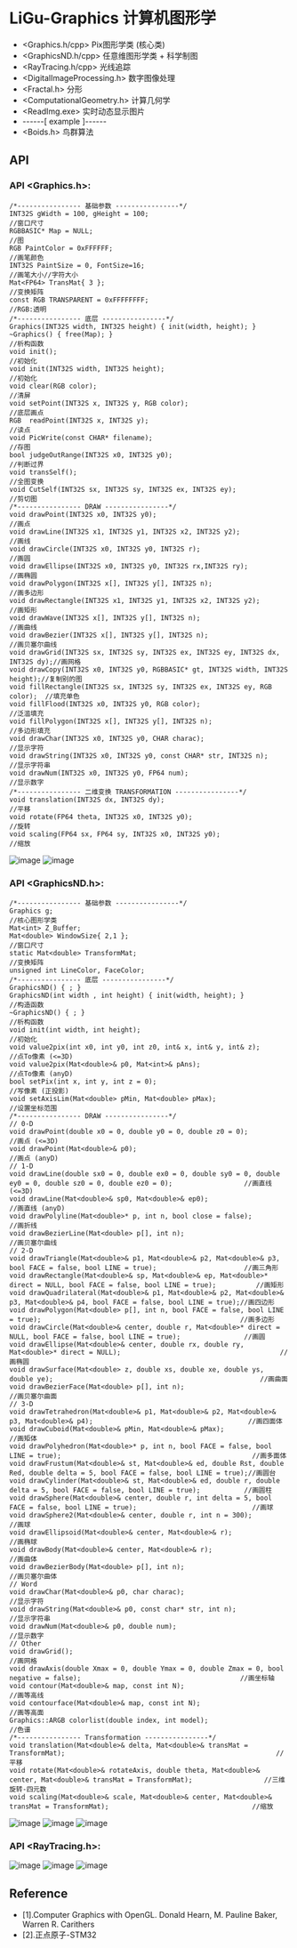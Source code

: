 # LiGu-Graphics 计算机图形学  
* <Graphics.h/cpp>				Pix图形学类 (核心类)
* <GraphicsND.h/cpp>			任意维图形学类 + 科学制图
* <RayTracing.h/cpp>			光线追踪
* <DigitalImageProcessing.h>	数字图像处理
* <Fractal.h>					分形
* <ComputationalGeometry.h>	计算几何学
* <ReadImg.exe>				实时动态显示图片
* ------[ example ]------ 
* <Boids.h>						鸟群算法   

## API
### API <Graphics.h>:  
```
/*---------------- 基础参数 ----------------*/
INT32S gWidth = 100, gHeight = 100;										//窗口尺寸
RGBBASIC* Map = NULL;													//图
RGB PaintColor = 0xFFFFFF;												//画笔颜色
INT32S PaintSize = 0, FontSize=16;										//画笔大小//字符大小
Mat<FP64> TransMat{ 3 };												//变换矩阵
const RGB TRANSPARENT = 0xFFFFFFFF;										//RGB:透明
/*---------------- 底层 ----------------*/
Graphics(INT32S width, INT32S height) { init(width, height); }
~Graphics() { free(Map); }												//析构函数
void init();															//初始化
void init(INT32S width, INT32S height);									//初始化
void clear(RGB color);	 												//清屏
void setPoint(INT32S x, INT32S y, RGB color);							//底层画点
RGB  readPoint(INT32S x, INT32S y); 									//读点 
void PicWrite(const CHAR* filename);									//存图
bool judgeOutRange(INT32S x0, INT32S y0);								//判断过界
void transSelf();														//全图变换
void CutSelf(INT32S sx, INT32S sy, INT32S ex, INT32S ey);				//剪切图
/*---------------- DRAW ----------------*/
void drawPoint(INT32S x0, INT32S y0);									//画点
void drawLine(INT32S x1, INT32S y1, INT32S x2, INT32S y2);				//画线
void drawCircle(INT32S x0, INT32S y0, INT32S r);					    //画圆
void drawEllipse(INT32S x0, INT32S y0, INT32S rx,INT32S ry);			//画椭圆
void drawPolygon(INT32S x[], INT32S y[], INT32S n);						//画多边形
void drawRectangle(INT32S x1, INT32S y1, INT32S x2, INT32S y2);		   	//画矩形
void drawWave(INT32S x[], INT32S y[], INT32S n);						//画曲线
void drawBezier(INT32S x[], INT32S y[], INT32S n);						//画贝塞尔曲线
void drawGrid(INT32S sx, INT32S sy, INT32S ex, INT32S ey, INT32S dx, INT32S dy);//画网格
void drawCopy(INT32S x0, INT32S y0, RGBBASIC* gt, INT32S width, INT32S height);//复制别的图
void fillRectangle(INT32S sx, INT32S sy, INT32S ex, INT32S ey, RGB color);	//填充单色
void fillFlood(INT32S x0, INT32S y0, RGB color);						//泛滥填充
void fillPolygon(INT32S x[], INT32S y[], INT32S n);						//多边形填充
void drawChar(INT32S x0, INT32S y0, CHAR charac);						//显示字符
void drawString(INT32S x0, INT32S y0, const CHAR* str, INT32S n);		//显示字符串
void drawNum(INT32S x0, INT32S y0, FP64 num);							//显示数字
/*---------------- 二维变换 TRANSFORMATION ----------------*/
void translation(INT32S dx, INT32S dy);									//平移
void rotate(FP64 theta, INT32S x0, INT32S y0);							//旋转
void scaling(FP64 sx, FP64 sy, INT32S x0, INT32S y0);					//缩放
```
![image](https://github.com/LiGuer/LiGu_Graphics/blob/master/example/LIGU-2D.jpg) 
![image](https://github.com/LiGuer/LiGu_Graphics/blob/master/example/LIGU-2D-Stm32.jpg) 

### API <GraphicsND.h>:
```
/*---------------- 基础参数 ----------------*/
Graphics g;																//核心图形学类
Mat<int> Z_Buffer;
Mat<double> WindowSize{ 2,1 };											//窗口尺寸
static Mat<double> TransformMat;										//变换矩阵
unsigned int LineColor, FaceColor;
/*---------------- 底层 ----------------*/
GraphicsND() { ; }
GraphicsND(int width , int height) { init(width, height); }				//构造函数
~GraphicsND() { ; }														//析构函数
void init(int width, int height);										//初始化
void value2pix(int x0, int y0, int z0, int& x, int& y, int& z);			//点To像素 (<=3D)
void value2pix(Mat<double>& p0, Mat<int>& pAns);						//点To像素 (anyD)
bool setPix(int x, int y, int z = 0);									//写像素 (正投影)
void setAxisLim(Mat<double> pMin, Mat<double> pMax);					//设置坐标范围
/*---------------- DRAW ----------------*/
// 0-D
void drawPoint(double x0 = 0, double y0 = 0, double z0 = 0);			//画点 (<=3D)
void drawPoint(Mat<double>& p0);										//画点 (anyD)
// 1-D
void drawLine(double sx0 = 0, double ex0 = 0, double sy0 = 0, double ey0 = 0, double sz0 = 0, double ez0 = 0);					//画直线 (<=3D)
void drawLine(Mat<double>& sp0, Mat<double>& ep0);						//画直线 (anyD)
void drawPolyline(Mat<double>* p, int n, bool close = false);			//画折线
void drawBezierLine(Mat<double> p[], int n);							//画贝塞尔曲线
// 2-D
void drawTriangle(Mat<double>& p1, Mat<double>& p2, Mat<double>& p3, bool FACE = false, bool LINE = true);						//画三角形
void drawRectangle(Mat<double>& sp, Mat<double>& ep, Mat<double>* direct = NULL, bool FACE = false, bool LINE = true);			//画矩形
void drawQuadrilateral(Mat<double>& p1, Mat<double>& p2, Mat<double>& p3, Mat<double>& p4, bool FACE = false, bool LINE = true);//画四边形
void drawPolygon(Mat<double> p[], int n, bool FACE = false, bool LINE = true);													//画多边形
void drawCircle(Mat<double>& center, double r, Mat<double>* direct = NULL, bool FACE = false, bool LINE = true);				//画圆
void drawEllipse(Mat<double>& center, double rx, double ry, Mat<double>* direct = NULL);										//画椭圆
void drawSurface(Mat<double> z, double xs, double xe, double ys, double ye);													//画曲面
void drawBezierFace(Mat<double> p[], int n);																					//画贝塞尔曲面
// 3-D
void drawTetrahedron(Mat<double>& p1, Mat<double>& p2, Mat<double>& p3, Mat<double>& p4);										//画四面体
void drawCuboid(Mat<double>& pMin, Mat<double>& pMax);																			//画矩体
void drawPolyhedron(Mat<double>* p, int n, bool FACE = false, bool LINE = true);												//画多面体
void drawFrustum(Mat<double>& st, Mat<double>& ed, double Rst, double Red, double delta = 5, bool FACE = false, bool LINE = true);//画圆台
void drawCylinder(Mat<double>& st, Mat<double>& ed, double r, double delta = 5, bool FACE = false, bool LINE = true);			//画圆柱
void drawSphere(Mat<double>& center, double r, int delta = 5, bool FACE = false, bool LINE = true);								//画球
void drawSphere2(Mat<double>& center, double r, int n = 300);																	//画球
void drawEllipsoid(Mat<double>& center, Mat<double>& r);																		//画椭球
void drawBody(Mat<double>& center, Mat<double>& r);																				//画曲体
void drawBezierBody(Mat<double> p[], int n);																					//画贝塞尔曲体
// Word
void drawChar(Mat<double>& p0, char charac);							//显示字符
void drawString(Mat<double>& p0, const char* str, int n);				//显示字符串
void drawNum(Mat<double>& p0, double num);								//显示数字
// Other
void drawGrid();																												//画网格
void drawAxis(double Xmax = 0, double Ymax = 0, double Zmax = 0, bool negative = false);										//画坐标轴
void contour(Mat<double>& map, const int N);																					//画等高线
void contourface(Mat<double>& map, const int N);																				//画等高面
Graphics::ARGB colorlist(double index, int model);																				//色谱
/*---------------- Transformation ----------------*/
void translation(Mat<double>& delta, Mat<double>& transMat = TransformMat);														//平移
void rotate(Mat<double>& rotateAxis, double theta, Mat<double>& center, Mat<double>& transMat = TransformMat);					//三维旋转-四元数
void scaling(Mat<double>& scale, Mat<double>& center, Mat<double>& transMat = TransformMat);									//缩放
```  
![image](https://github.com/LiGuer/LiGu_Graphics/blob/master/example/LIGU-3D-surface.jpg) 
![image](https://github.com/LiGuer/LiGu_Graphics/blob/master/example/LIGU-3D-flower.jpg) 
![image](https://github.com/LiGuer/LiGu_Graphics/blob/master/example/LIGU-3D-Tree.png) 

### API <RayTracing.h>:
![image](https://github.com/LiGuer/LiGu_Graphics/blob/master/example/LIGU-RayTracing.png) 
![image](https://github.com/LiGuer/LiGu_Graphics/blob/master/example/LIGU-RayTracing-Shpere.png) 
![image](https://github.com/LiGuer/LiGu_Graphics/blob/master/example/LIGU-RayTracing2.png) 
## Reference
* [1].Computer Graphics with OpenGL. Donald Hearn, M. Pauline Baker, Warren R. Carithers
* [2].正点原子-STM32